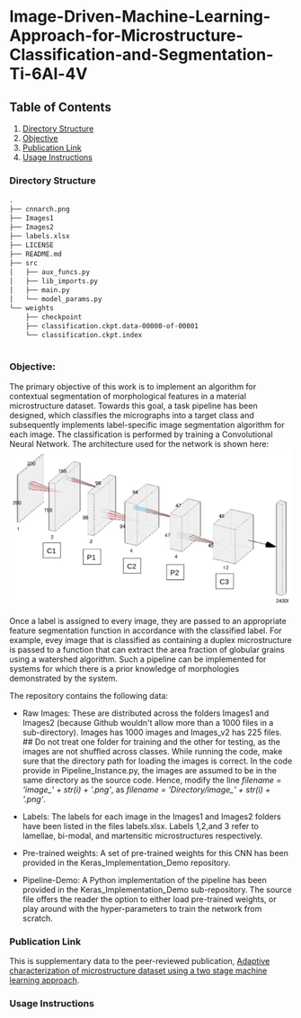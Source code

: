 # Image-Driven-Machine-Learning-Approach-for-Microstructure-Classification-and-Segmentation-Ti-6Al-4V

## Table of Contents

1. [Directory Structure](#directory-structure)
2. [Objective](#objective)
3. [Publication Link](#publication-link)
4. [Usage Instructions](#usage-instructions)

### Directory Structure

```
.
├── cnnarch.png
├── Images1
├── Images2
├── labels.xlsx
├── LICENSE
├── README.md
├── src
│   ├── aux_funcs.py
│   ├── lib_imports.py
│   ├── main.py
│   └── model_params.py
└── weights
    ├── checkpoint
    ├── classification.ckpt.data-00000-of-00001
    └── classification.ckpt.index
     
```


### Objective: 

The primary objective of this work is to implement an algorithm for contextual segmentation of morphological features in a material microstructure dataset. Towards this goal, a task pipeline has been designed, which classifies the micrographs into a target class and subsequently implements label-specific image segmentation algorithm for each image. The classification is performed by training a Convolutional Neural Network. The architecture used for the network is shown here: ![image](cnnarch.png)



Once a label is assigned to every image, they are passed to an appropriate feature segmentation function in accordance with the classified label. For example, evey image that is classified as containing a duplex microstructure is passed to a function that can extract the area fraction of globular grains using a watershed algorithm. Such a pipeline can be implemented for systems for which there is a prior knowledge of morphologies demonstrated by the system. 

The repository contains the following data:

* Raw Images: These are distributed across the folders Images1 and Images2 (because Github wouldn't allow more than a 1000 files in a sub-directory). Images has 1000 images and Images_v2 has 225 files. ## Do not treat one folder for training and the other for testing, as the images are not shuffled across classes. While running the code, make sure that the directory path for loading the images is correct. In the code provide in Pipeline_Instance.py, the images are assumed to be in the same directory as the source code. Hence, modify the line *filename = 'image_' + str(i) + '.png'*, as *filename = 'Directory/image_' + str(i) + '.png'*.

* Labels: The labels for each image in the Images1 and Images2 folders have been listed in the files labels.xlsx. Labels 1,2,and 3 refer to lamellae, bi-modal, and martensitic microstructures respectively.

* Pre-trained weights: A set of pre-trained weights for this CNN has been provided in the Keras_Implementation_Demo repository. 

* Pipeline-Demo: A Python implementation of the pipeline has been provided in the Keras_Implementation_Demo sub-repository. The source file offers the reader the option to either load pre-trained weights, or play around with the hyper-parameters to train the network from scratch. 


### Publication Link

This is supplementary data to the peer-reviewed publication, [Adaptive characterization of microstructure dataset using a two stage machine learning approach](https://www.sciencedirect.com/science/article/abs/pii/S0927025620300847). 

### Usage Instructions





